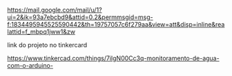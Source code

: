 
https://mail.google.com/mail/u/1?ui=2&ik=93a7ebcbd9&attid=0.2&permmsgid=msg-f:1834495945525590442&th=19757057c6f279aa&view=att&disp=inline&realattid=f_mbpq1jww1&zw


link do projeto no tinkercard 

https://www.tinkercad.com/things/7ilgN00Cc3q-monitoramento-de-agua-com-o-arduino-